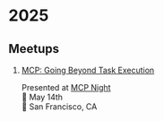 # 2025

## Meetups

1. [MCP: Going Beyond Task Execution](./mcp-and-agent-workflows/README.md)

   Presented at [MCP Night](https://lu.ma/quvg7kzs?tk=hC0BvS)<br/>📆 May 14th<br/>📍 San Francisco, CA
